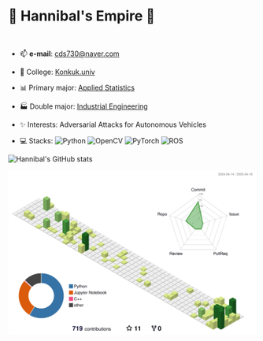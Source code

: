 # 👑 Hannibal's Empire 👑
<br>

- 📫 **e-mail**:  cds730@naver.com

- 🏫 College:  [Konkuk.univ](https://www.konkuk.ac.kr/konkuk/index.do)

- 📊 Primary major:  [Applied Statistics](https://stat.konkuk.ac.kr/stat/index.do)
- 🏭 Double major:  [Industrial Engineering](https://kies.konkuk.ac.kr/kies/index.do)

- ✨ Interests:  Adversarial Attacks for Autonomous Vehicles

- 💻 Stacks: ![Python](https://img.shields.io/badge/Python-3776AB?style=for-the-badge&logo=Python&logoColor=white) ![OpenCV](https://img.shields.io/badge/opencv-5C3EE8?style=for-the-badge&logo=opencv&logoColor=white) ![PyTorch](https://img.shields.io/badge/PyTorch-EE4C2C?style=for-the-badge&logo=PyTorch&logoColor=white) ![ROS](https://img.shields.io/badge/ROS-22314E?style=for-the-badge&logo=ROS&logoColor=white) 


![Hannibal's GitHub stats](https://github-readme-stats.vercel.app/api?username=Hannibal730&show_icons=true&count_private=true&theme=radical)



<img src="./profile-3d-contrib/profile-green-animate.svg" width="600" />



<!-- ![](./profile-3d-contrib/profile-green-animate.svg) -->




